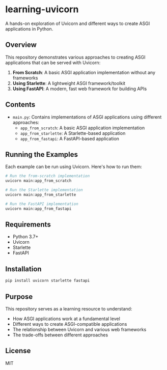 # learning-uvicorn

A hands-on exploration of Uvicorn and different ways to create ASGI applications in Python.

## Overview

This repository demonstrates various approaches to creating ASGI applications that can be served with Uvicorn:

1. **From Scratch**: A basic ASGI application implementation without any frameworks
2. **Using Starlette**: A lightweight ASGI framework/toolkit
3. **Using FastAPI**: A modern, fast web framework for building APIs

## Contents

- `main.py`: Contains implementations of ASGI applications using different approaches:
  - `app_from_scratch`: A basic ASGI application implementation
  - `app_from_starlette`: A Starlette-based application
  - `app_from_fastapi`: A FastAPI-based application

## Running the Examples

Each example can be run using Uvicorn. Here's how to run them:

```bash
# Run the from-scratch implementation
uvicorn main:app_from_scratch

# Run the Starlette implementation
uvicorn main:app_from_starlette

# Run the FastAPI implementation
uvicorn main:app_from_fastapi
```

## Requirements

- Python 3.7+
- Uvicorn
- Starlette
- FastAPI

## Installation

```bash
pip install uvicorn starlette fastapi
```

## Purpose

This repository serves as a learning resource to understand:
- How ASGI applications work at a fundamental level
- Different ways to create ASGI-compatible applications
- The relationship between Uvicorn and various web frameworks
- The trade-offs between different approaches

## License

MIT